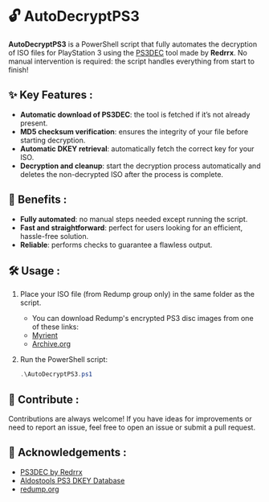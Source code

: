 # 🔓 AutoDecryptPS3
**AutoDecryptPS3** is a PowerShell script that fully automates the decryption of ISO files for PlayStation 3 using the [PS3DEC](https://github.com/Redrrx/ps3dec) tool made by **Redrrx**.
No manual intervention is required: the script handles everything from start to finish!

## ✨ Key Features :
- **Automatic download of PS3DEC**: the tool is fetched if it’s not already present.
- **MD5 checksum verification**: ensures the integrity of your file before starting decryption.
- **Automatic DKEY retrieval**: automatically fetch the correct key for your ISO.
- **Decryption and cleanup**: start the decryption process automatically and deletes the non-decrypted ISO after the process is complete.

## 🌟 Benefits :
- **Fully automated**: no manual steps needed except running the script.
- **Fast and straightforward**: perfect for users looking for an efficient, hassle-free solution.
- **Reliable**: performs checks to guarantee a flawless output.

## 🛠️ Usage :
1. Place your ISO file (from Redump group only) in the same folder as the script.
   - You can download Redump's encrypted PS3 disc images from one of these links:
   - [Myrient](https://myrient.erista.me/files/Redump/Sony%20-%20PlayStation%203/)
   - [Archive.org](https://archive.org/details/@cvlt_of_mirrors?query=%22Sony+Playstation+3%22+%22Redump.org%22&sort=title)

2. Run the PowerShell script:
   ```powershell
   .\AutoDecryptPS3.ps1

## 🤝 Contribute :
Contributions are always welcome! If you have ideas for improvements or need to report an issue, feel free to open an issue or submit a pull request.

## 🙏 Acknowledgements :
- [PS3DEC by Redrrx](https://github.com/Redrrx/ps3dec)
- [Aldostools PS3 DKEY Database](https://ps3.aldostools.org/dkey.html)
- [redump.org](http://redump.org/)
